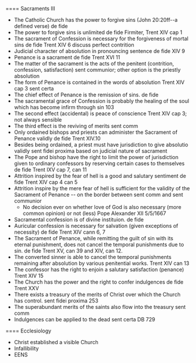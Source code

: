 ==== Sacraments III
* The Catholic Church has the power to forgive sins (John 20:20ff--a defined verse) de fide
* The power to forgive sins is unlimited de fide Firmiter, Trent XIV cap 1
* The sacrament of Confession is necessary for the forgiveness of mortal sins de fide Trent XIV 6 discuss perfect contrition
* Judicial character of absolution in pronouncing sentence de fide XIV 9
* Penance is a sacrament de fide Trent XVI 11
* The matter of the sacrament is the acts of the penitent (contrition, confession, satisfaction) sent communior; other option is the priestly absolution
* The form of Penance is contained in the words of absolution Trent XIV cap 3 sent certa
* The chief effect of Penance is the remission of sins. de fide
* The sacramental grace of Confession is probably the healing of the soul which has become infirm through sin 103
* The second effect (accidental) is peace of conscience Trent XIV cap 3; not always sensible
* The third effect is the reviving of merits sent comm
* Only ordained bishops and priests can administer the Sacrament of Penance validly de fide Trent XIV.10
* Besides being ordained, a priest must have jurisdiction to give absolutio validly sent fidei proxima based on judicial nature of sacrament
* The Pope and bishop have the right to limit the power of jurisdiction given to ordinary confessors by reserving certain cases to themselves de fide Trent IXV cap 7, can 11
* Attrition inspired by the fear of hell is a good and salutary sentiment de fide Trent XIV cap 4 can 5
* Attrition inspire by the mere fear of hell is sufficient for the validity of the Sacrament of Penance -- on the border between sent comm and sent communior
  * No decision ever on whether love of God is also necessary (more common opinion) or not (less) Pope Alexander XII 5/5/1667
* Sacramental confession is of divine instituion. de fide
* Auricular confession is necessary for salvation (given exceptions of necessity) de fide Trent XIV cann 6, 7
* The Sacrament of Penance, while remitting the guilt of sin with its eternal punishment, does not cancel the temporal punishments due to sin. de fide Trent XV, can 39 and XIV, can 12.
* The converted sinner is able to cancel the temporal punishments remaining after absolution by various penitential works. Trent XIV can 13
* The confessor has the right to enjoin a salutary satisfaction (penance) Trent XIV 15
* The Church has the power and the right to confer indulgences de fide
Trent XXV
* There exists a treasury of the merits of Christ over which the Church has control. sent fidei proxima 253
* The superabundant merits of the saints also flow into the treasury sent comm
* Indulgences can be applied to the dead  sent certa DB 729


==== Ecclesiology
* Christ established a visible Church
* Infallibility
* EENS
